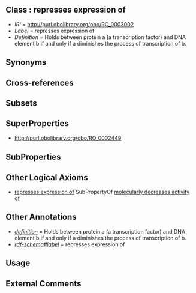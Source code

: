 
## Class : represses expression of

 * *IRI* = http://purl.obolibrary.org/obo/RO_0003002
 * *Label* = represses expression of
 * *Definition* = Holds between protein a (a transcription factor) and DNA element b if and only if a diminishes the process of transcription of b.

## Synonyms


## Cross-references


## Subsets


## SuperProperties

 * <http://purl.obolibrary.org/obo/RO_0002449>

## SubProperties


## Other Logical Axioms

 * [represses expression of](../../RO/02/RO_0003002.md) SubPropertyOf [molecularly decreases activity of](../../RO/49/RO_0002449.md)

## Other Annotations

 * *[definition](../../IAO/15/IAO_0000115.md)* = Holds between protein a (a transcription factor) and DNA element b if and only if a diminishes the process of transcription of b.
 * *[rdf-schema#label](../../el/rdf-schema#label.md)* = represses expression of

## Usage


## External Comments

